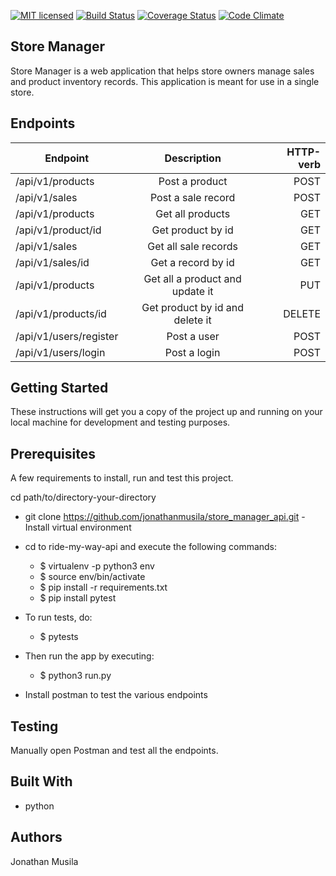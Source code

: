 [![MIT licensed](https://img.shields.io/badge/license-MIT-blue.svg)](https://github.com/jonathanmusila/store_manager_api/blob/master/LICENSE)
[![Build Status](https://travis-ci.com/jonathanmusila/store_manager_api.svg?branch=master)](https://travis-ci.org/jonathanmusila/store_manager_api)
[![Coverage Status](https://coveralls.io/repos/github/jonathanmusila/store_manager_api/badge.svg?branch=ch-refatoring-code-161464947)](https://coveralls.io/github/jonathanmusila/store_manager_api?branch=ch-refatoring-code-161464947)
[![Code Climate](https://codeclimate.com/github/codeclimate/codeclimate/badges/gpa.svg)](https://codeclimate.com/github/jonathanmusila/store_manager_api)

## Store Manager

Store Manager is a web application that helps store owners manage sales and product inventory records. This application is meant for use in a single store.


## Endpoints

| Endpoint       | Description          |   HTTP-verb  |
| ------------- |:-------------:| -----:| 
| /api/v1/products | Post a product | POST |
| /api/v1/sales  | Post a sale record      | POST   |
| /api/v1/products | Get all products |  GET |
| /api/v1/product/id | Get product by id | GET |
| /api/v1/sales | Get all sale records | GET |
| /api/v1/sales/id | Get a record by id | GET|
| /api/v1/products | Get all a product and update it |  PUT |
| /api/v1/products/id | Get product by id and delete it| DELETE |
| /api/v1/users/register | Post a user | POST |
| /api/v1/users/login | Post a login | POST|

## Getting Started
These instructions will get you a copy of the project up and running on your local machine for development and testing purposes.

## Prerequisites
A few requirements to install, run and test this project.

cd path/to/directory-your-directory
- git clone https://github.com/jonathanmusila/store_manager_api.git
 -Install virtual environment 
- cd to ride-my-way-api and execute the following commands:
    
    - $ virtualenv -p python3 env 
    - $ source env/bin/activate
    - $ pip install -r requirements.txt
    - $ pip install pytest
    
- To run tests, do:

    - $ pytests

- Then run the app by executing:
    - $ python3 run.py
    
- Install postman to test the various endpoints

## Testing
Manually open Postman and test all the endpoints.

## Built With
* python

## Authors
Jonathan Musila